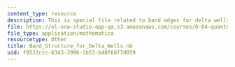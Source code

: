 ```yaml
---
content_type: resource
description: This is special file related to band edges for delta wells.
file: https://ol-ocw-studio-app-qa.s3.amazonaws.com/courses/8-04-quantum-physics-i-spring-2013/f0522ccc634339961b53b48f66f7d059_Band_Structure_for_Delta_Wells.nb
file_type: application/mathematica
resourcetype: Other
title: Band_Structure_for_Delta_Wells.nb
uid: f0522ccc-6343-3996-1b53-b48f66f7d059
---
```

